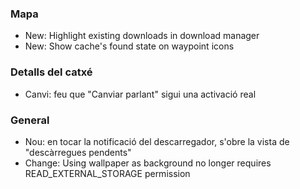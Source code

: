 ### Mapa
- New: Highlight existing downloads in download manager
- New: Show cache's found state on waypoint icons

### Detalls del catxé
- Canvi: feu que "Canviar parlant" sigui una activació real

### General
- Nou: en tocar la notificació del descarregador, s'obre la vista de "descàrregues pendents"
- Change: Using wallpaper as background no longer requires READ_EXTERNAL_STORAGE permission
